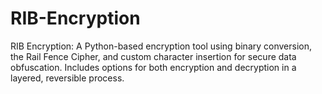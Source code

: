 # RIB-Encryption
 RIB Encryption: A Python-based encryption tool using binary conversion, the Rail Fence Cipher, and custom character insertion for secure data obfuscation. Includes options for both encryption and decryption in a layered, reversible process.
